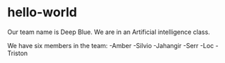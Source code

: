 # hello-world

Our team name is Deep Blue. We are in an Artificial intelligence class. 

We have six members in the team: 
-Amber
-Silvio
-Jahangir
-Serr
-Loc
-Triston
